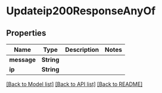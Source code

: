 # Updateip200ResponseAnyOf

## Properties

Name | Type | Description | Notes
------------ | ------------- | ------------- | -------------
**message** | **String** |  | 
**ip** | **String** |  | 

[[Back to Model list]](../README.md#documentation-for-models) [[Back to API list]](../README.md#documentation-for-api-endpoints) [[Back to README]](../README.md)



